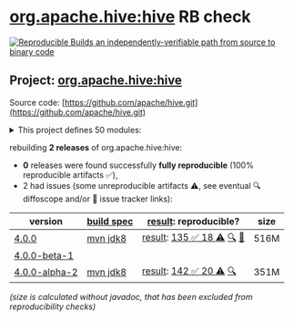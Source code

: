 [org.apache.hive:hive](https://central.sonatype.com/artifact/org.apache.hive/hive/versions) RB check
=======

[![Reproducible Builds](https://reproducible-builds.org/images/logos/rb.svg) an independently-verifiable path from source to binary code](https://reproducible-builds.org/)

## Project: [org.apache.hive:hive](https://central.sonatype.com/artifact/org.apache.hive/hive/versions)

Source code: [https://github.com/apache/hive.git](https://github.com/apache/hive.git)

<details><summary>This project defines 50 modules:</summary>

* [org.apache.hive.hcatalog:hive-hcatalog](https://central.sonatype.com/artifact/org.apache.hive.hcatalog/hive-hcatalog/4.0.0)
* [org.apache.hive.hcatalog:hive-hcatalog-core](https://central.sonatype.com/artifact/org.apache.hive.hcatalog/hive-hcatalog-core/4.0.0)
* [org.apache.hive.hcatalog:hive-hcatalog-pig-adapter](https://central.sonatype.com/artifact/org.apache.hive.hcatalog/hive-hcatalog-pig-adapter/4.0.0)
* [org.apache.hive.hcatalog:hive-hcatalog-server-extensions](https://central.sonatype.com/artifact/org.apache.hive.hcatalog/hive-hcatalog-server-extensions/4.0.0)
* [org.apache.hive.hcatalog:hive-webhcat](https://central.sonatype.com/artifact/org.apache.hive.hcatalog/hive-webhcat/4.0.0)
* [org.apache.hive.hcatalog:hive-webhcat-java-client](https://central.sonatype.com/artifact/org.apache.hive.hcatalog/hive-webhcat-java-client/4.0.0)
* [org.apache.hive.shims:hive-shims-0.23](https://central.sonatype.com/artifact/org.apache.hive.shims/hive-shims-0.23/4.0.0)
* [org.apache.hive.shims:hive-shims-common](https://central.sonatype.com/artifact/org.apache.hive.shims/hive-shims-common/4.0.0)
* [org.apache.hive.shims:hive-shims-scheduler](https://central.sonatype.com/artifact/org.apache.hive.shims/hive-shims-scheduler/4.0.0)
* [org.apache.hive:hive](https://central.sonatype.com/artifact/org.apache.hive/hive/4.0.0)
* [org.apache.hive:hive-accumulo-handler](https://central.sonatype.com/artifact/org.apache.hive/hive-accumulo-handler/4.0.0)
* [org.apache.hive:hive-beeline](https://central.sonatype.com/artifact/org.apache.hive/hive-beeline/4.0.0)
* [org.apache.hive:hive-classification](https://central.sonatype.com/artifact/org.apache.hive/hive-classification/4.0.0)
* [org.apache.hive:hive-cli](https://central.sonatype.com/artifact/org.apache.hive/hive-cli/4.0.0)
* [org.apache.hive:hive-common](https://central.sonatype.com/artifact/org.apache.hive/hive-common/4.0.0)
* [org.apache.hive:hive-contrib](https://central.sonatype.com/artifact/org.apache.hive/hive-contrib/4.0.0)
* [org.apache.hive:hive-druid-handler](https://central.sonatype.com/artifact/org.apache.hive/hive-druid-handler/4.0.0)
* [org.apache.hive:hive-exec](https://central.sonatype.com/artifact/org.apache.hive/hive-exec/4.0.0)
* [org.apache.hive:hive-hbase-handler](https://central.sonatype.com/artifact/org.apache.hive/hive-hbase-handler/4.0.0)
* [org.apache.hive:hive-hplsql](https://central.sonatype.com/artifact/org.apache.hive/hive-hplsql/4.0.0)
* [org.apache.hive:hive-jdbc](https://central.sonatype.com/artifact/org.apache.hive/hive-jdbc/4.0.0)
* [org.apache.hive:hive-jdbc-handler](https://central.sonatype.com/artifact/org.apache.hive/hive-jdbc-handler/4.0.0)
* [org.apache.hive:hive-kudu-handler](https://central.sonatype.com/artifact/org.apache.hive/hive-kudu-handler/4.0.0)
* [org.apache.hive:hive-llap-client](https://central.sonatype.com/artifact/org.apache.hive/hive-llap-client/4.0.0)
* [org.apache.hive:hive-llap-common](https://central.sonatype.com/artifact/org.apache.hive/hive-llap-common/4.0.0)
* [org.apache.hive:hive-llap-ext-client](https://central.sonatype.com/artifact/org.apache.hive/hive-llap-ext-client/4.0.0)
* [org.apache.hive:hive-llap-server](https://central.sonatype.com/artifact/org.apache.hive/hive-llap-server/4.0.0)
* [org.apache.hive:hive-llap-tez](https://central.sonatype.com/artifact/org.apache.hive/hive-llap-tez/4.0.0)
* [org.apache.hive:hive-metastore](https://central.sonatype.com/artifact/org.apache.hive/hive-metastore/4.0.0)
* [org.apache.hive:hive-metastore-benchmarks](https://central.sonatype.com/artifact/org.apache.hive/hive-metastore-benchmarks/4.0.0)
* [org.apache.hive:hive-metastore-tools](https://central.sonatype.com/artifact/org.apache.hive/hive-metastore-tools/4.0.0)
* [org.apache.hive:hive-packaging](https://central.sonatype.com/artifact/org.apache.hive/hive-packaging/4.0.0)
* [org.apache.hive:hive-parser](https://central.sonatype.com/artifact/org.apache.hive/hive-parser/4.0.0)
* [org.apache.hive:hive-pre-upgrade](https://central.sonatype.com/artifact/org.apache.hive/hive-pre-upgrade/4.0.0)
* [org.apache.hive:hive-serde](https://central.sonatype.com/artifact/org.apache.hive/hive-serde/4.0.0)
* [org.apache.hive:hive-service](https://central.sonatype.com/artifact/org.apache.hive/hive-service/4.0.0)
* [org.apache.hive:hive-service-rpc](https://central.sonatype.com/artifact/org.apache.hive/hive-service-rpc/4.0.0)
* [org.apache.hive:hive-shims](https://central.sonatype.com/artifact/org.apache.hive/hive-shims/4.0.0)
* [org.apache.hive:hive-shims-aggregator](https://central.sonatype.com/artifact/org.apache.hive/hive-shims-aggregator/4.0.0)
* [org.apache.hive:hive-standalone-metastore](https://central.sonatype.com/artifact/org.apache.hive/hive-standalone-metastore/4.0.0)
* [org.apache.hive:hive-standalone-metastore-common](https://central.sonatype.com/artifact/org.apache.hive/hive-standalone-metastore-common/4.0.0)
* [org.apache.hive:hive-standalone-metastore-server](https://central.sonatype.com/artifact/org.apache.hive/hive-standalone-metastore-server/4.0.0)
* [org.apache.hive:hive-storage-api](https://central.sonatype.com/artifact/org.apache.hive/hive-storage-api/4.0.0)
* [org.apache.hive:hive-streaming](https://central.sonatype.com/artifact/org.apache.hive/hive-streaming/4.0.0)
* [org.apache.hive:hive-testutils](https://central.sonatype.com/artifact/org.apache.hive/hive-testutils/4.0.0)
* [org.apache.hive:hive-udf](https://central.sonatype.com/artifact/org.apache.hive/hive-udf/4.0.0)
* [org.apache.hive:hive-upgrade-acid](https://central.sonatype.com/artifact/org.apache.hive/hive-upgrade-acid/4.0.0)
* [org.apache.hive:hive-vector-code-gen](https://central.sonatype.com/artifact/org.apache.hive/hive-vector-code-gen/4.0.0)
* [org.apache.hive:kafka-handler](https://central.sonatype.com/artifact/org.apache.hive/kafka-handler/4.0.0)
* [org.apache.hive:metastore-tools-common](https://central.sonatype.com/artifact/org.apache.hive/metastore-tools-common/4.0.0)
</details>

rebuilding **2 releases** of org.apache.hive:hive:
- **0** releases were found successfully **fully reproducible** (100% reproducible artifacts :white_check_mark:),
- 2 had issues (some unreproducible artifacts :warning:, see eventual :mag: diffoscope and/or :memo: issue tracker links):

| version | [build spec](/BUILDSPEC.md) | [result](https://reproducible-builds.org/docs/jvm/): reproducible? | size |
| -- | --------- | ------ | -- |
| [4.0.0](https://central.sonatype.com/artifact/org.apache.hive/hive/4.0.0/pom) | [mvn jdk8](hive-4.0.0.buildspec) | [result](hive-4.0.0.buildinfo): [135 :white_check_mark:  18 :warning:](hive-4.0.0.buildcompare) [:mag:](hive-4.0.0.diffoscope) [:memo:](https://issues.apache.org/jira/browse/HIVE-28186) | 516M |
| [4.0.0-beta-1](https://central.sonatype.com/artifact/org.apache.hive/hive/4.0.0-beta-1/pom) | | | |
| [4.0.0-alpha-2](https://central.sonatype.com/artifact/org.apache.hive/hive/4.0.0-alpha-2/pom) | [mvn jdk8](hive-4.0.0-alpha-2.buildspec) | [result](hive-4.0.0-alpha-2.buildinfo): [142 :white_check_mark:  20 :warning:](hive-4.0.0-alpha-2.buildcompare) [:mag:](hive-4.0.0-alpha-2.diffoscope) | 351M |

<i>(size is calculated without javadoc, that has been excluded from reproducibility checks)</i>
